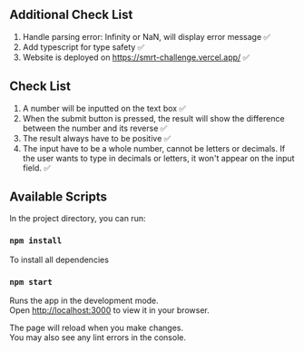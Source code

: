 ## Additional Check List
1. Handle parsing error: Infinity or NaN, will display error message ✅
2. Add typescript for type safety ✅
3. Website is deployed on https://smrt-challenge.vercel.app/ ✅

## Check List
1. A number will be inputted on the text box ✅
2. When the submit button is pressed, the result will show the difference between the number and its reverse ✅
3. The result always have to be positive ✅
4. The input have to be a whole number, cannot be letters or decimals. If the user wants to type in decimals or letters, it won't appear on the input field. ✅

## Available Scripts

In the project directory, you can run:

### `npm install`

To install all dependencies

### `npm start`

Runs the app in the development mode.\
Open [http://localhost:3000](http://localhost:3000) to view it in your browser.

The page will reload when you make changes.\
You may also see any lint errors in the console.
